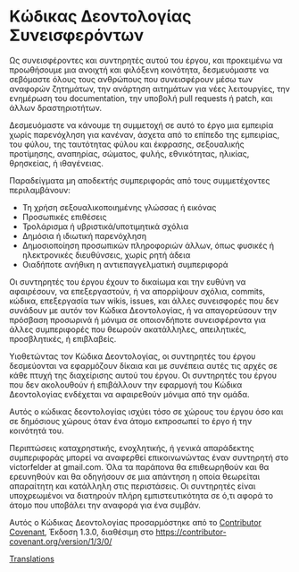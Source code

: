 # Κώδικας Δεοντολογίας Συνεισφερόντων

Ως συνεισφέροντες και συντηρητές αυτού του έργου, και προκειμένω να
προωθήσουμε μια ανοιχτή και φιλόξενη κοινότητα, δεσμευόμαστε να σεβόμαστε όλους τους ανθρώπους που
συνεισφέρουν μέσω των αναφορών ζητημάτων, την ανάρτηση αιτημάτων για νέες λειτουργίες, την ενημέρωση
του documentation, την υποβολή pull requests ή patch, και άλλων δραστηριοτήτων.

Δεσμευόμαστε να κάνουμε τη συμμετοχή σε αυτό το έργο μια εμπειρία χωρίς παρενόχληση για κανέναν,
άσχετα από το επίπεδο της εμπειρίας, του φύλου, της ταυτότητας φύλου και έκφρασης, σεξουαλικής προτίμησης,
αναπηρίας, σώματος, φυλής, εθνικότητας, ηλικίας, θρησκείας, ή ιθαγένειας.

Παραδείγματα μη αποδεκτής συμπεριφοράς από τους συμμετέχοντες περιλαμβάνουν:

* Τη χρήση σεξουαλικοποιημένης γλώσσας ή εικόνας
* Προσωπικές επιθέσεις
* Τρολάρισμα ή υβριστικά/υποτιμητικά σχόλια
* Δημόσια ή ιδιωτική παρενόχληση
* Δημοσιοποίηση προσωπικών πληροφοριών άλλων, όπως φυσικές
  ή ηλεκτρονικές διευθύνσεις, χωρίς ρητή άδεια
* Οιαδήποτε ανήθικη η αντιεπαγγελματική συμπεριφορά

Οι συντηρητές του έργου έχουν το δικαίωμα και την ευθύνη να αφαιρέσουν, να επεξεργαστούν,
ή να απορρίψουν σχόλια, commits, κώδικα, επεξεργασία των wikis, issues, και άλλες συνεισφορές
που δεν συνάδουν με αυτόν τον Κώδικα Δεοντολογίας, ή να απαγορεύσουν την πρόσβαση προσωρινά ή
μόνιμα σε οποιονδήποτε συνεισφέροντα για άλλες συμπεριφορές που θεωρούν ακατάλληλες, απειλητικές,
προσβλητικές, ή επιβλαβείς.

Υιοθετώντας τον Κώδικα Δεοντολογίας, οι συντηρητές του έργου δεσμεύονται να εφαρμόζουν δίκαια
και με συνέπεια αυτές τις αρχές σε κάθε πτυχή της διαχείρισης αυτού του έργου. Οι συντηρητές του έργου
που δεν ακολουθούν ή επιβάλλουν την εφαρμογή του Κώδικα Δεοντολογίας ενδέχεται να αφαιρεθούν μόνιμα
από την ομάδα.

Αυτός ο κώδικας δεοντολογίας ισχύει τόσο σε χώρους του έργου όσο και σε δημόσιους χώρους όταν ένα άτομο
εκπροσωπεί το έργο ή την κοινότητά του.

Περιπτώσεις καταχρηστικής, ενοχλητικής, ή γενικά απαράδεκτης συμπεριφοράς μπορεί να αναφερθεί επικοινωνώντας
έναν συντηρητή στο victorfelder at gmail.com. Όλα τα παράπονα θα επιθεωρηθούν και θα ερευνηθούν και θα οδηγήσουν
σε μια απάντηση η οποία θεωρείται απαραίτητη και κατάλληλη στις περιστάσεις. Οι συντηρητές είναι υποχρεωμένοι να
διατηρούν πλήρη εμπιστευτικότητα σε ό,τι αφορά το άτομο που υποβάλει την αναφορά για ένα συμβάν.

Αυτός ο Κώδικας Δεοντολογίας προσαρμόστηκε από το [Contributor Covenant][homepage],
Έκδοση 1.3.0, διαθέσιμη στο https://contributor-covenant.org/version/1/3/0/

[homepage]: https://contributor-covenant.org

[Translations](README.md#translations)
